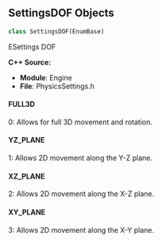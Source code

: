 ## SettingsDOF Objects

```python
class SettingsDOF(EnumBase)
```

ESettings DOF

**C++ Source:**

- **Module**: Engine
- **File**: PhysicsSettings.h

<a id="unreal.SettingsDOF.FULL3D"></a>

#### FULL3D

0: Allows for full 3D movement and rotation.

<a id="unreal.SettingsDOF.YZ_PLANE"></a>

#### YZ_PLANE

1: Allows 2D movement along the Y-Z plane.

<a id="unreal.SettingsDOF.XZ_PLANE"></a>

#### XZ_PLANE

2: Allows 2D movement along the X-Z plane.

<a id="unreal.SettingsDOF.XY_PLANE"></a>

#### XY_PLANE

3: Allows 2D movement along the X-Y plane.

<a id="unreal.ClothLODBiasMode"></a>